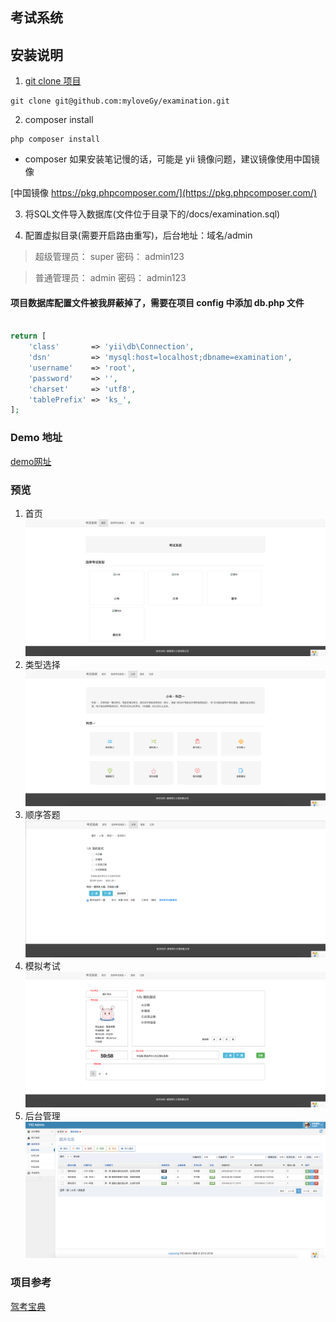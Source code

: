 考试系统
--------

## 安装说明
1. [git clone 项目](https://github.com/myloveGy/examination)
```
git clone git@github.com:myloveGy/examination.git
```

2. composer install 
```
php composer install
```

* composer 如果安装笔记慢的话，可能是 yii 镜像问题，建议镜像使用中国镜像

[中国镜像 https://pkg.phpcomposer.com/](https://pkg.phpcomposer.com/)


3. 将SQL文件导入数据库(文件位于目录下的/docs/examination.sql)

4. 配置虚拟目录(需要开启路由重写)，后台地址：域名/admin 

> 超级管理员： super 密码： admin123

> 普通管理员： admin 密码： admin123

#### 项目数据库配置文件被我屏蔽掉了，需要在项目 config 中添加 db.php 文件

```php

return [
    'class'       => 'yii\db\Connection',
    'dsn'         => 'mysql:host=localhost;dbname=examination',
    'username'    => 'root',
    'password'    => '',
    'charset'     => 'utf8',
    'tablePrefix' => 'ks_',
];

``` 

### Demo 地址

[demo网址](https://examination.sh-jinger.com)

### 预览
1. 首页
![首页](./docs/docs0.png)
2. 类型选择
![类型选择](./docs/docs1.png)
3. 顺序答题
![顺序答题](./docs/docs2.png)
4. 模拟考试
![模拟考试](./docs/docs3.png)
5. 后台管理
![后台管理](./docs/docs4.png)

### 项目参考
[驾考宝典](http://www.jiakaobaodian.com/mnks/kemu1/car-beijing.html)